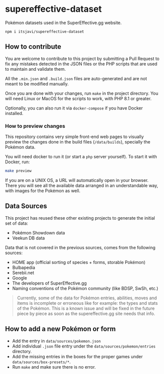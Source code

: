 # supereffective-dataset

Pokémon datasets used in the SuperEffective.gg website.

```
npm i itsjavi/supereffective-dataset
```

## How to contribute

You are welcome to contribute to this project by submitting a Pull Request to fix any mistakes
detected in the JSON files or the PHP scripts that are used to maintain and validate them.

All the `.min.json` and `.build.json` files are auto-generated and are not meant to be modified manually.

Once you are done with your changes, run `make` in the project directory.
You will need Linux or MacOS for the scripts to work, with PHP 8.1 or greater.

Optionally, you can also run it via `docker-compose` if you have Docker installed.


### How to preview changes

This repository contains very simple front-end web pages to visually preview the changes done in the build files
(`/data/builds`), specially the Pokémon data.

You will need docker to run it (or start a `php` server yourself). To start it with Docker, run:

```bash
make preview
```

If you are on a UNIX OS, a URL will automatically open in your browser. There you will see all the available
data arranged in an understandable way, with images for the Pokémon as well.


## Data Sources

This project has reused these other existing projects to generate the initial set of data:

- Pokémon Showdown data
- Veekun DB data

Data that is not covered in the previous sources, comes from the following sources:

- HOME app (official sorting of species + forms, storable Pokémon)
- Bulbapedia
- Serebii.net
- Google
- The developers of SuperEffective.gg
- Naming conventions of the Pokémon community (like BDSP, SwSh, etc.)

> Currently, some of the data for Pokémon entries, abilities, moves and items is incomplete or erroneous like
> for example: the types and stats of the Pokémon. This is a known issue and will be fixed in the future
> piece by piece as soon as the supereffective.gg site needs that info.


## How to add a new Pokémon or form

- Add the entry in `data/sources/pokemon.json`
- Add individual `.json` file entry under the `data/sources/pokemon/entries` directory.
- Add the missing entries in the boxes for the proper games under `data/sources/box-presets/*`.
- Run `make` and make sure there is no error.
